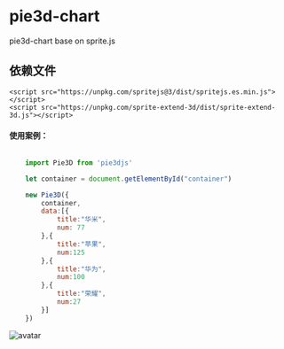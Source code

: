 # pie3d-chart
pie3d-chart base on sprite.js

## 依赖文件

    <script src="https://unpkg.com/spritejs@3/dist/spritejs.es.min.js"></script>
    <script src="https://unpkg.com/sprite-extend-3d/dist/sprite-extend-3d.js"></script>

#### 使用案例：

``` js

    import Pie3D from 'pie3djs'

    let container = document.getElementById("container")

    new Pie3D({
        container,
        data:[{
            title:"华米",
            num: 77
        },{
            title:"苹果",
            num:125
        },{
            title:"华为",
            num:100
        },{
            title:"荣耀",
            num:27
        }]
    })

```
![avatar](http://a1.qpic.cn/psc?/V13rVzVM1RKjQV/oBo2DhJ2tsiQw92MIOThMv0ecBm7JW*Iw7KP3KRPMiIdSaxArKCpzd3KVvytw4a7ZP9RtckM.jLTeIXXAYKMrg!!/b&ek=1&kp=1&pt=0&bo=8wHQAfMB0AERADc!&tl=3&vuin=2974322925&tm=1596783600&sce=60-2-2&rf=viewer_311)

